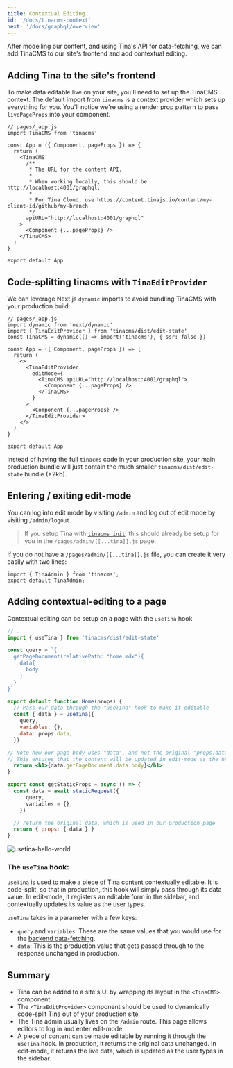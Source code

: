 ```yaml
---
title: Contextual Editing
id: '/docs/tinacms-context'
next: '/docs/graphql/overview'
---
```


After modelling our content, and using Tina's API for data-fetching, we can add TinaCMS to our site's frontend and add contextual editing.

## Adding Tina to the site's frontend

To make data editable live on your site, you'll need to set up the TinaCMS context. The default import from `tinacms` is a context provider which sets up everything for you. You'll notice we're using a render prop pattern to pass `livePageProps` into your component.

```tsx
// pages/_app.js
import TinaCMS from 'tinacms'

const App = ({ Component, pageProps }) => {
  return (
    <TinaCMS
      /**
       * The URL for the content API.
       *
       * When working locally, this should be http://localhost:4001/graphql.
       *
       * For Tina Cloud, use https://content.tinajs.io/content/my-client-id/github/my-branch
       */
      apiURL="http://localhost:4001/graphql"
    >
      <Component {...pageProps} />
    </TinaCMS>
  )
}

export default App
```

## Code-splitting tinacms with `TinaEditProvider`

We can leverage Next.js `dynamic` imports to avoid bundling TinaCMS with your production build:

```tsx
// pages/_app.js
import dynamic from 'next/dynamic'
import { TinaEditProvider } from 'tinacms/dist/edit-state'
const TinaCMS = dynamic(() => import('tinacms'), { ssr: false })

const App = ({ Component, pageProps }) => {
  return (
    <>
      <TinaEditProvider
        editMode={
          <TinaCMS apiURL="http://localhost:4001/graphql">
            <Component {...pageProps} />
          </TinaCMS>
        }
      >
        <Component {...pageProps} />
      </TinaEditProvider>
    </>
  )
}

export default App
```

Instead of having the full `tinacms` code in your production site, your main production bundle will just contain the much smaller `tinacms/dist/edit-state` bundle (>2kb).

## Entering / exiting edit-mode

You can log into edit mode by visiting `/admin` and log out of edit mode by visiting `/admin/logout`.

> If you setup Tina with [`tinacms init`]('/docs/setup-overview/#manual-setup-on-an-existing-site'), this should already be setup for you in the `/pages/admin/[[...tina]].js` page.

If you do not have a `/pages/admin/[[...tina]].js` file, you can create it very easily with two lines:

```
import { TinaAdmin } from 'tinacms';
export default TinaAdmin;
```

## Adding contextual-editing to a page

Contextual editing can be setup on a page with the `useTina` hook

```jsx
// ...
import { useTina } from 'tinacms/dist/edit-state'

const query = `{
  getPageDocument(relativePath: "home.mdx"){
    data{
      body
    }
  }
}`

export default function Home(props) {
  // Pass our data through the "useTina" hook to make it editable
  const { data } = useTina({
    query,
    variables: {},
    data: props.data,
  })

// Note how our page body uses "data", and not the original "props.data".
// This ensures that the content will be updated in edit-mode as the user types
  return <h1>{data.getPageDocument.data.body}</h1>
}

export const getStaticProps = async () => {
  const data = await staticRequest({
      query,
      variables = {},
    })

  // return the original data, which is used in our production page
  return { props: { data } }
}
```

![usetina-hello-world](https://res.cloudinary.com/forestry-demo/image/upload/q_32/v1643294947/tina-io/hello-world.png)

### The `useTina` hook:

`useTina` is used to make a piece of Tina content contextually editable. It is code-split, so that in production, this hook will simply pass through its data value. In edit-mode, it registers an editable form in the sidebar, and contextually updates its value as the user types.

`useTina` takes in a parameter with a few keys:

- `query` and `variables`: These are the same values that you would use for the [backend data-fetching](/docs/features/data-fetching/).
- `data`: This is the production value that gets passed through to the response unchanged in production.

## Summary

- Tina can be added to a site's UI by wrapping its layout in the `<TinaCMS>` component.
- The `<TinaEditProvider>` component should be used to dynamically code-split Tina out of your production site.
- The Tina admin usually lives on the `/admin` route. This page allows editors to log in and enter edit-mode.
- A piece of content can be made editable by running it through the `useTina` hook. In production, it returns the original data unchanged. In edit-mode, it returns the live data, which is updated as the user types in the sidebar.

